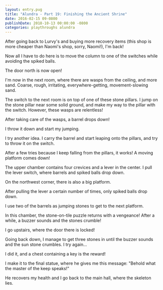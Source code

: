 ```yaml
---
layout: entry.pug
title: "Alundra - Part 19: Finishing the Ancient Shrine"
date: 2016-02-15 09-0800
publishDate: 2018-10-13 00:00:00 -0800
categories: playthroughs alundra
---
```


After going back to Lurvy's and buying more recovery items (this shop is more cheaper than Naomi's shop, sorry, Naomi!), I'm back!

Now all I have to do here is to move the column to one of the switches while avoiding the spiked balls.

The door north is now open!

I'm now in the next room, where there are wasps from the ceiling, and more sand. Coarse, rough, irritating, everywhere-getting, movement-slowing sand.

The switch to the next room is on top of one of these stone pillars. I jump on the stone pillar near some solid ground, and make my way to the pillar with the switch. However, these wasps are relentless!

After taking care of the wasps, a barrel drops down!

I throw it down and start my jumping.

I try another idea. I carry the barrel and start leaping onto the pillars, and try to throw it on the switch.

After a few tries because I keep falling from the pillars, it works! A moving platform comes down!

The upper chamber contains four crevices and a lever in the center. I pull the lever switch, where barrels and spiked balls drop down.

On the northwest corner, there is also a big platform.

After pulling the lever a certain number of times, only spiked balls drop down.

I use two of the barrels as jumping stones to get to the next platform.

In this chamber, the stone-on-tile puzzle returns with a vengeance! After a while, a buzzer sounds and the stones crumble!

I go upstairs, where the door there is locked!

Going back down, I manage to get three stones in until the buzzer sounds and the sun stone crumbles. I try again...

I did it, and a chest containing a key is the reward!

I make it to the final statue, where he gives me this message: "Behold what the master of the keep speaks!"

He recovers my health and I go back to the main hall, where the skeleton lies.